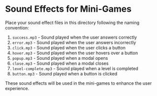 # Sound Effects for Mini-Games

Place your sound effect files in this directory following the naming convention:

1. `success.mp3` - Sound played when the user answers correctly
2. `error.mp3` - Sound played when the user answers incorrectly
3. `click.mp3` - Sound played when the user clicks a button
4. `hover.mp3` - Sound played when the user hovers over a button
5. `popup.mp3` - Sound played when a modal opens
6. `close.mp3` - Sound played when a modal closes
7. `level-complete.mp3` - Sound played when a level is completed
8. `button.mp3` - Sound played when a button is clicked

These sound effects will be used in the mini-games to enhance the user experience.
